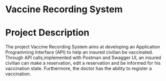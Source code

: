 # Vaccine Recording System


# Project Description
The project Vaccine Recording System aims at developing an Application Programming Interface (API) to help an insured civilian be vaccinated.
Through API calls,implemented with Postman and Swagger UI, an insured civilian can make a reservation, edit a reservation and be informed for his vaccination state. Furthermore, the doctor has the ability to register a vaccination.
